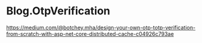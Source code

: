 # Blog.OtpVerification

https://medium.com/@botchey.mha/design-your-own-otp-totp-verification-from-scratch-with-asp-net-core-distributed-cache-c04926c793ae
